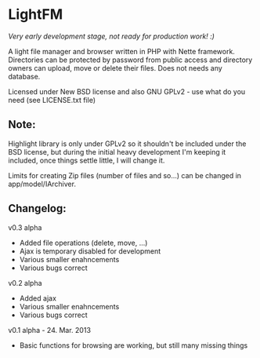 LightFM
=======
*Very early development stage, not ready for production work! :)*

A light file manager and browser written in PHP with Nette framework. 
Directories can be protected by password from public access and directory owners can upload, move or delete their files. Does not needs any database.

Licensed under New BSD license and also GNU GPLv2 - use what do you need (see LICENSE.txt file)

Note: 
-----
Highlight library is only under GPLv2 so it shouldn't be included under the BSD 
license, but during the initial heavy development I'm keeping it included, once 
things settle little, I will change it.

Limits for creating Zip files (number of files and so...) can be changed in app/model/IArchiver.

Changelog:
---------
v0.3 alpha
- Added file operations (delete, move, ...)
- Ajax is temporary disabled for development
- Various smaller enahncements
- Various bugs correct


v0.2 alpha
- Added ajax
- Various smaller enahncements
- Various bugs correct

v0.1 alpha - 24. Mar. 2013
- Basic functions for browsing are working, but still many missing things